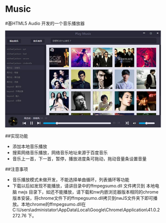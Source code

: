 # Music

#基HTML5 Audio 开发的一个音乐播放器

<img src="https://raw.githubusercontent.com/Alen-gao/Music/dev/pic/Music.jpg">

##实现功能
- 添加本地音乐播放
- 搜索网络音乐播放，网络音乐地址来源于百度音乐
- 音乐上一首，下一首，暂停，播放进度条可拖动，拖动音量条设置音量


##注意事项
- 音乐播放模式未做开发，不能选择单曲循环，列表循环等功能
- 下载以后如发现不能播放，请讲目录中的ffmpegsumo.dll 文件拷贝到 本地电脑 nwjs 目录下，如还不能播放，请下载和nw内嵌浏览器版本相同的chrome版本安装，将chrome文件下的ffmpegsumo.dll拷贝到nwJS文件夹下即可播放。本地chrome的ffmpegsumo.dll在 C:\Users\administator\AppData\Local\Google\Chrome\Application\41.0.2272.76 下。
